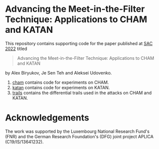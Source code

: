 # Advancing the Meet-in-the-Filter Technique: Applications to CHAM and KATAN

This repository contains supporting code for the paper published at [SAC 2022](https://www.sites.google.com/view/sac2022/home) titled

> Advancing the Meet-in-the-Filter Technique: Applications to CHAM and KATAN

by Alex Biryukov, Je Sen Teh and Aleksei Udovenko.

1. [cham](./cham) contains code for experiments on CHAM.
2. [katan](./katan) contains code for experiments on KATAN.
3. [trails](./trails) contains the differential trails used in the attacks on CHAM and KATAN.

# Acknowledgements

The work was supported by the Luxembourg National Research Fund's (FNR) and the German Research Foundation's (DFG) joint project APLICA (C19/IS/13641232).
